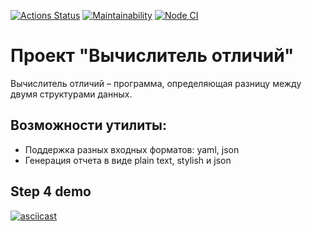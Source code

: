 [![Actions Status](https://github.com/AndreiZaikin/frontend-project-46/actions/workflows/hexlet-check.yml/badge.svg)](https://github.com/AndreiZaikin/frontend-project-46/actions)
[![Maintainability](https://api.codeclimate.com/v1/badges/4c3664276d657e49676e/maintainability)](https://codeclimate.com/github/AndreiZaikin/frontend-project-46/maintainability)
[![Node CI](https://github.com/AndreiZaikin/frontend-project-46/actions/workflows/nodejs.yml/badge.svg)](https://github.com/AndreiZaikin/frontend-project-46/actions)
# Проект "Вычислитель отличий"
Вычислитель отличий – программа, определяющая разницу между двумя структурами данных.
## Возможности утилиты:
* Поддержка разных входных форматов: yaml, json
* Генерация отчета в виде plain text, stylish и json
## Step 4 demo
[![asciicast](https://asciinema.org/a/B8ucqlXKbse9A3dv5njqPl6tj.svg)](https://asciinema.org/a/B8ucqlXKbse9A3dv5njqPl6tj)

